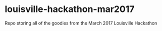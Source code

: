 # louisville-hackathon-mar2017
Repo storing all of the goodies from the March 2017 Louisville Hackathon
